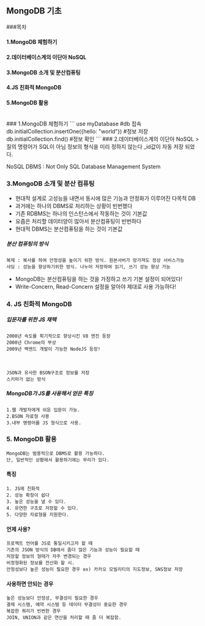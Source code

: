 ## MongoDB 기초

###목차

#### 1.MongoDB 체험하기

#### 2.데이터베이스계의 이단아 NoSQL

#### 3.MongoDB 소개 및 분산컴퓨팅

#### 4.JS 친화적 MongoDB

#### 5.MongoDB 활용

<br>
### 1.MongoDB 체험하기 
```
use myDatabase #db 접속
db.initialCollection.insertOne({hello: "world"}) #정보 저장
db.initialCollection.find() #정보 확인
```
### 2.데이터베이스계의 이단아 NoSQL
>질의 명령어가 SQL이 아님  
정보의 형식을 미리 정하지 않는다  
_id값이 자동 저장 되었다.

NoSQL DBMS : Not Only SQL Database Management System

### 3.MongoDB 소개 및 분산 컴퓨팅

- 현대적 설계로 고성능을 내면서 동시에 많은 기능과 안정화가 이루어진 다목적 DB
- 과거에는 하나의 DBMS로 처리하는 상황이 빈번했다
- 기존 RDBMS는 하나의 인스턴스에서 작동하는 것이 기본값
- 요즘은 처리할 데이터양이 많아서 분산컴퓨팅이 빈번하다
- 현대적 DBMS는 분산컴퓨팅을 하는 것이 기본값

##### 분산 컴퓨팅의 방식

    복제 : 복사를 하여 안정성을 높이기 위한 방식. 원본서버가 망가져도 정상 서비스가능
    샤딩 : 성능을 향상하기위한 방식. 나누어 저장하여 읽기, 쓰기 성능 향상 가능

- MongoDB는 분산컴퓨팅을 하는 것을 가정하고 쓰기 기본 설정이 되어있다!
- Write-Concern, Read-Concern 설정을 알아야 제대로 사용 가능하다!

### 4. JS 친화적 MongoDB

##### 입문자를 위한 JS 채택

    2008년 속도를 획기적으로 향상시킨 V8 엔진 등장
    2008년 Chrome의 부상
    2009년 백엔드 개발이 가능한 NodeJS 등장!

<br>

    JSON과 유사한 BSON구조로 정보를 저장
    스키마가 없는 방식

##### MongoDB가 JS를 사용해서 얻은 특징

    1.웹 개발자에게 쉬운 입문이 가능.
    2.BSON 자료형 사용
    3.내부 명령어를 JS 형식으로 사용.

### 5. MongoDB 활용
    MongoDB는 범용적으로 DBMS로 활용 가능하다.
    단, 일반적인 상황에서 활용하기에는 무리가 있다.

#### 특징
    1. JS에 친화적
    2. 성능 확장이 쉽다
    3. 높은 성능을 낼 수 있다.
    4. 유연한 구조로 저장할 수 있다.
    5. 다양한 자료형을 지원한다.

#### 언제 사용?
    프로젝트 언어를 JS로 통일시키고자 할 때
    기존의 JSON 방식의 DB에서 좀더 많은 기능과 성능이 필요할 때
    저장할 정보의 형태가 자주 변경되는 경우
    비정형화된 정보를 전산화 할 시.
    안정성보다 높은 성능이 필요한 경우 ex) 카카오 모빌리티의 지도정보, SNS정보 저장

#### 사용하면 안되는 경우
    높은 성능보다 안정성, 무결성이 필요한 경우
    결제 시스템, 예약 시스템 등 데이터 무결성이 중요한 경우
    복잡한 쿼리가 빈번한 경우
    JOIN, UNION과 같은 연산을 처리할 때 좀 더 복잡함.


